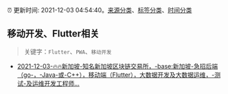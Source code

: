 :alarm_clock: 更新时间: 2021-12-03 04:54:40。[来源分类](../README.md)、[标签分类](../TAGS.md)、[时间分类](../TIMELINE.md)

## 移动开发、Flutter相关


> 关键字：`Flutter`、`PWA`、`移动开发`



- [2021-12-03-🔥🔥新加坡-知名新加坡区块链交易所，-base:新加坡-急招后端（go-，-Java-或-C++），移动端（Flutter），大数据开发及大数据运维，-测试-及运维开发工程师...](https://www.v2ex.com/t/819735) 